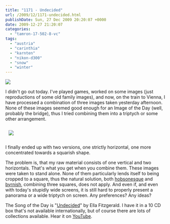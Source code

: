 ```yaml
---
title: "1171 - Undecided"
url: /2009/12/1171-undecided.html
publishDate: Sun, 27 Dec 2009 20:20:07 +0000
date: 2009-12-27 21:20:07
categories: 
  - "tamron-17-502-8-vc"
tags: 
  - "austria"
  - "carinthia"
  - "karnten"
  - "nikon-d300"
  - "snow"
  - "winter"
---
```

<a target="_blank" href="https://d25zfm9zpd7gm5.cloudfront.net/1200x1200/2009/20091226_130301_ps.jpg"><img src="https://d25zfm9zpd7gm5.cloudfront.net/0600x0600/2009/20091226_130301_ps.jpg" /></a>

I didn't go out today. I've played games, worked on some images (just reproductions of some old family images), and now, on the train to Vienna, I have processed a combination of three images taken yesterday afternoon. None of these images seemed good enough for an Image of the Day (well, probably the bridge), thus I tried combining them into a triptych or some other arrangement.

<div class="container">
<div class="center"><a target="_blank" href="/display.php/1200x1200/2009/20091226_130301_ps_horizontal.jpg"><img style="margin: 10pt 10px 10pt 10px;" src="https://d25zfm9zpd7gm5.cloudfront.net/0400x0400/2009/20091226_130301_ps_horizontal.jpg" /></a></div>
</div>

I finally ended up with two versions, one strictly horizontal, one more concentrated towards a squarish shape.

The problem is, that my raw material consists of one vertical and two horizontals. That's what you get when you combine them. These images were taken to stand alone. None of them particularly lends itself to being cropped to a square, thus the natural solution, both <a target="_blank" href="http://landscapist.squarespace.com/">hobsonesque</a> and <a target="_blank" href="http://imagefiction.blogspot.com/">byrnish</a>, combining three squares, does not apply. And even if, and even with today's stupidly wide screens, it is still hard to properly present a panorama or a wide triptych on screen. Any preferences? Any ideas?

 The Song of the Day is "<a target="_blank" href="http://www.lyricsmode.com/lyrics/e/ella_fitzgerald/undecided.html">Undecided</a>" by Ella Fitzgerald. I have it in a 10 CD box that's not available internationally, but of course there are lots of collections available. Hear it on <a target="_blank" href="http://www.youtube.com/watch?v=BAIdvJ-EW-Y">YouTube</a>.

